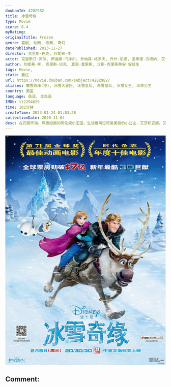 ```yaml
---
doubanId: 4202982
title: 冰雪奇缘
type: Movie
score: 8.4
myRating: 
originalTitle: Frozen
genre: 喜剧, 动画, 歌舞, 奇幻
datePublished: 2013-11-27
director: 克里斯·巴克, 珍妮弗·李
actor: 克里斯汀·贝尔, 伊迪娜·门泽尔, 乔纳森·格罗夫, 乔什·加德, 圣蒂诺·方塔纳, 艾伦·图代克, 塞伦·希德, 克里斯·威廉姆斯, 斯蒂芬·安德森, 玛雅·威尔逊, 伊迪·麦克勒格, 罗伯特·派恩, 莫里斯·拉马奇, 珍妮弗·李, 莉薇·施图本劳赫, 伊娃·贝拉, 斯宾塞·莱西·加纳斯, 泰里·布朗, 杰西·科尔蒂, 杰夫·马库斯, 塔克·吉莫尔, 保罗·布里格斯, 松隆子, 泷正则, 吴磊, 安娜莱吉·阿什福特, 柯特妮·佩尔顿, 珍妮卡·贝尔格雷, 艾娃·阿卡雷斯, 凯蒂·洛斯, 周帅, 赵乾景, 刘北辰, 斯科特·门维尔, 保罗·佩普, 弗雷德·塔特西奥, 少爷占, 尼古拉斯·格斯特, 杰登·桑德, 尼克·詹姆森, 达拉·麦加瑞, 张安琪, 约翰·拉维尔, 朴惠娜, 张琦, 吉恩·吉尔平
author: 珍妮弗·李, 克里斯·巴克, 夏恩·莫里斯, 汉斯·克里斯蒂安·安徒生
tags: Movie, 
state: 看过
url: https://movie.douban.com/subject/4202982/
aliases: 魔雪奇缘(港), 冰雪大冒险, 冰雪皇后, 白雪皇后, 冰雪女王, 冰冻公主
country: 美国
language: 英语, 冰岛语
IMDb: tt2294629
time: 102分钟
createTime: 2023-01-24 01:03:28
collectionDate: 2020-11-04
desc: 在四面环海、风景如画的阿伦黛尔王国，生活着两位可爱美丽的小公主，艾莎和安娜。艾莎天生具有制造冰雪的能力，随着年龄的增长，她的能力越来越强，甚至险些夺走妹妹的生命。为此国王紧闭宫门，也中断了两姐妹的联系...
---
```


![image](assets/p2166640945.jpg)

Comment: 
---

